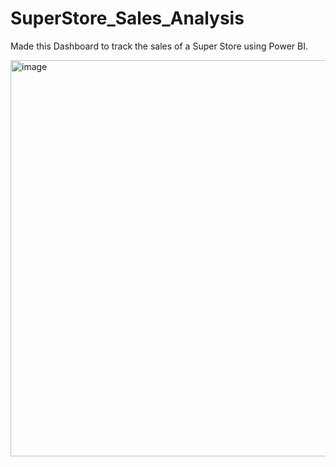 # SuperStore_Sales_Analysis

Made this Dashboard to track the sales of a Super Store using Power BI.

<img width="634" alt="image" src="https://github.com/AbhikKabiraj/SuperStore_Sales_Analysis/assets/166109842/52782a2f-1abe-4c73-89d2-94678f85c3dd">

